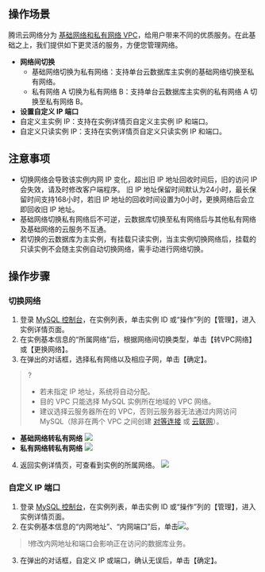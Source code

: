 ## 操作场景
腾讯云网络分为 [基础网络和私有网络 VPC](https://intl.cloud.tencent.com/document/product/215/31807)，给用户带来不同的优质服务。在此基础之上，我们提供如下更灵活的服务，方便您管理网络。
- **网络间切换**
  - 基础网络切换为私有网络：支持单台云数据库主实例的基础网络切换至私有网络。
  - 私有网络 A 切换为私有网络 B：支持单台云数据库主实例的私有网络 A 切换至私有网络 B。
- **设置自定义 IP 端口**
 - 自定义主实例 IP：支持在实例详情页自定义主实例 IP 和端口。
 - 自定义只读实例 IP：支持在实例详情页自定义只读实例 IP 和端口。

## 注意事项
- 切换网络会导致该实例内网 IP 变化，超出旧 IP 地址回收时间后，旧的访问 IP 会失效，请及时修改客户端程序。
旧 IP 地址保留时间默认为24小时，最长保留时间支持168小时，若旧 IP 地址的回收时间设置为0小时，更换网络后会立即回收旧 IP 地址。
- 基础网络切换私有网络后不可逆，云数据库切换至私有网络后与其他私有网络及基础网络的云服务不互通。
- 若切换的云数据库为主实例，有挂载只读实例，当主实例切换网络后，挂载的只读实例不会随主实例自动切换网络，需手动进行网络切换。

## 操作步骤
### 切换网络
1. 登录 [MySQL 控制台](https://console.cloud.tencent.com/cdb)，在实例列表，单击实例 ID 或“操作”列的【管理】，进入实例详情页面。
2. 在实例基本信息的“所属网络”后，根据网络间切换类型，单击【转VPC网络】或【更换网络】。
3. 在弹出的对话框，选择私有网络以及相应子网，单击【确定】。
>?
>- 若未指定 IP 地址，系统将自动分配。
>- 目的 VPC 只能选择 MySQL 实例所在地域的 VPC 网络。
>- 建议选择云服务器所在的 VPC，否则云服务器无法通过内网访问 MySQL（除非在两个 VPC 之间创建 [对等连接](https://intl.cloud.tencent.com/document/product/553/18827) 或 [云联网](https://intl.cloud.tencent.com/document/product/1003/30049)）。
>
   - **基础网络转私有网络**
![](https://main.qcloudimg.com/raw/ba78ed608b83c2f553cb72350b726491.png)
   - **私有网络转私有网络**
![](https://main.qcloudimg.com/raw/d0df57066adb8398e599a6206db7cd56.png)
4. 返回实例详情页，可查看到实例的所属网络。
![](https://main.qcloudimg.com/raw/5342a64814664fa784e256ecbd6f934f.png)

### 自定义 IP 端口
1. 登录 [MySQL 控制台](https://console.cloud.tencent.com/cdb)，在实例列表，单击实例 ID 或“操作”列的【管理】，进入实例详情页面。
2. 在实例基本信息的“内网地址”、“内网端口”后，单击<img src="https://main.qcloudimg.com/raw/788902e3f8c335cf17de420f7181c2a8.png"  style="margin:0;">。
>!修改内网地址和端口会影响正在访问的数据库业务。
3. 在弹出的对话框，自定义 IP 或端口，确认无误后，单击【确定】。
